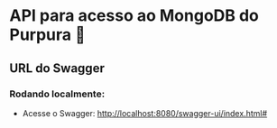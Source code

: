 # API para acesso ao MongoDB do Purpura 💜

## URL do Swagger
### Rodando localmente:
- Acesse o Swagger: [http://localhost:8080/swagger-ui/index.html#](http://localhost:8080/swagger-ui/index.html#)